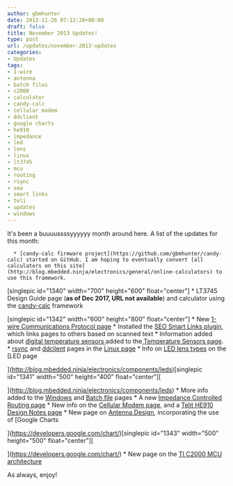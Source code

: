 ```yaml
---
author: gbmhunter
date: 2013-11-26 07:12:28+00:00
draft: false
title: November 2013 Updates!
type: post
url: /updates/november-2013-updates
categories:
- Updates
tags:
- 1-wire
- antenna
- batch files
- c2000
- calculator
- candy-calc
- cellular modem
- ddclient
- google charts
- he910
- impedance
- led
- lens
- linux
- lt3745
- mcu
- routing
- rsync
- seo
- smart links
- teli
- updates
- windows
---
```


It's been a buuuussssyyyyyy month around here. A list of the updates for this month:





	  * [candy-calc firmware project](https://github.com/gbmhunter/candy-calc) started on GitHub. I am hoping to eventually convert [all calculators on this site](http://blog.mbedded.ninja/electronics/general/online-calculators) to use this framework.  

 [singlepic id="1340" width="700" height="600" float="center"]
	  * LT3745 Design Guide page (**as of Dec 2017, URL not available**) and calculator using the [candy-calc](https://github.com/gbmhunter/candy-calc) framework  

 [singlepic id="1342" width="600" height="800" float="center"]
	  * New [1-wire Communications Protocol page](http://blog.mbedded.ninja/electronics/circuit-design/communication-protocols/1-wire-protocol)
	  * Installed the [SEO Smart Links plugin](http://wordpress.org/plugins/seo-automatic-links/), which links pages to others based on scanned text
	  * Information added about [digital temperature sensors ](http://blog.mbedded.ninja/electronics/components/temperature-sensors#digital-sensors)added to the[ Temperature Sensors page](http://blog.mbedded.ninja/electronics/components/temperature-sensors).
	  * [rsync](http://blog.mbedded.ninja/programming/operating-systems/linux/rsync) and [ddclient](http://blog.mbedded.ninja/programming/operating-systems/linux/ddclient) pages in the [Linux page](http://blog.mbedded.ninja/programming/operating-systems/linux)
	  * Info on [LED lens types](http://blog.mbedded.ninja/electronics/components/leds#lens-shapes) on the [LED page  

 ](http://blog.mbedded.ninja/electronics/components/leds)[singlepic id="1341" width="500" height="400" float="center"][  

 ](http://blog.mbedded.ninja/electronics/components/leds)
	  * More info added to the [Windows](http://blog.mbedded.ninja/programming/operating-systems/windows) and [Batch file](http://blog.mbedded.ninja/programming/languages/batch-files) pages
	  * A new [Impedance Controlled Routing page](http://blog.mbedded.ninja/electronics/circuit-design/impedance-controlled-routing)
	  * New info on the [Cellular Modem page](http://blog.mbedded.ninja/electronics/components/cellular-modems), and a [Telit HE910 Design Notes page](http://blog.mbedded.ninja/electronics/components/cellular-modems/he910-design-notes)
	  * New page on [Antenna Design](http://blog.mbedded.ninja/electronics/circuit-design/antenna-design), incorporating the use of [Google Charts  

 ](https://developers.google.com/chart/)[singlepic id="1343" width="500" height="500" float="center"][  

 ](https://developers.google.com/chart/)
	  * New page on the [TI C2000 MCU architecture](http://blog.mbedded.ninja/programming/cpu-architectures/c2000)



As always, enjoy!
